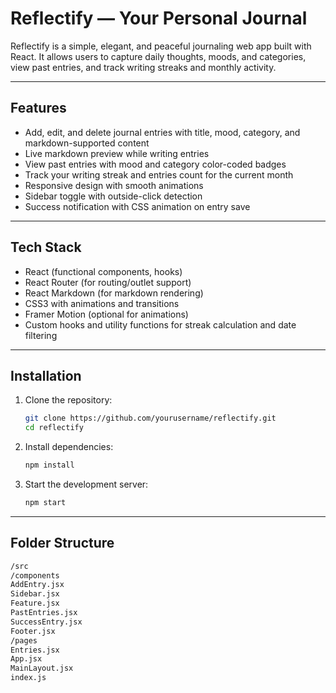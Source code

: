# Reflectify — Your Personal Journal

Reflectify is a simple, elegant, and peaceful journaling web app built with React. It allows users to capture daily thoughts, moods, and categories, view past entries, and track writing streaks and monthly activity.

---

## Features

- Add, edit, and delete journal entries with title, mood, category, and markdown-supported content
- Live markdown preview while writing entries
- View past entries with mood and category color-coded badges
- Track your writing streak and entries count for the current month
- Responsive design with smooth animations
- Sidebar toggle with outside-click detection
- Success notification with CSS animation on entry save

---

## Tech Stack

- React (functional components, hooks)
- React Router (for routing/outlet support)
- React Markdown (for markdown rendering)
- CSS3 with animations and transitions
- Framer Motion (optional for animations)
- Custom hooks and utility functions for streak calculation and date filtering

---

## Installation

1. Clone the repository:

   ```bash
   git clone https://github.com/yourusername/reflectify.git
   cd reflectify

2. Install dependencies:
   
   ```bash
   npm install

3. Start the development server:
   
   ```bash
   npm start

---

## Folder Structure

   ```bash
/src
/components
 AddEntry.jsx
 Sidebar.jsx
 Feature.jsx
 PastEntries.jsx
 SuccessEntry.jsx
 Footer.jsx
/pages
 Entries.jsx
App.jsx
MainLayout.jsx
index.js